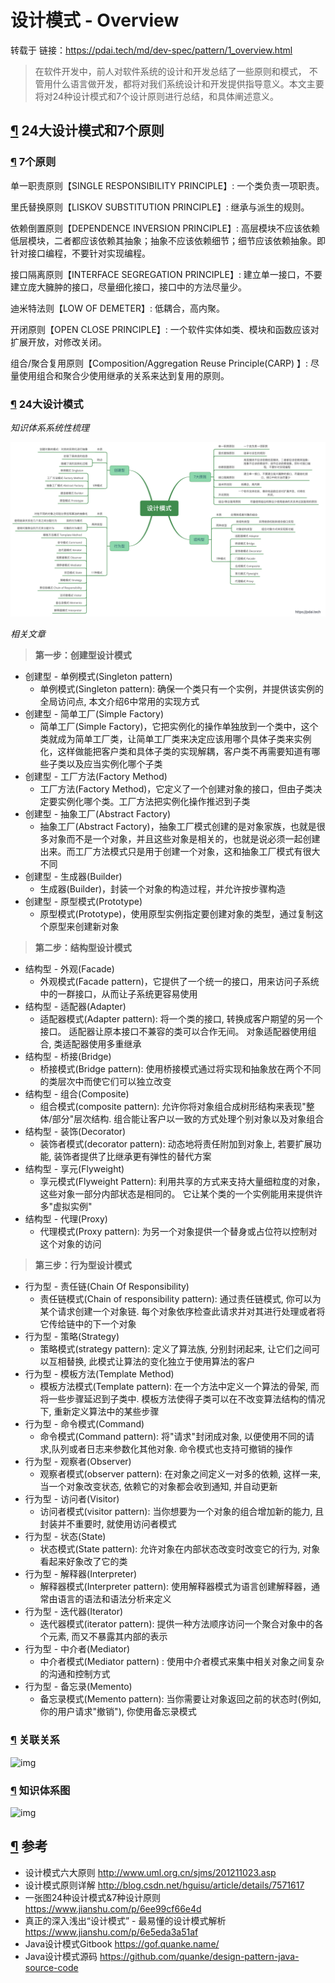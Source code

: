 

# 设计模式 - Overview

转载于 链接：https://pdai.tech/md/dev-spec/pattern/1_overview.html

> 在软件开发中，前人对软件系统的设计和开发总结了一些原则和模式， 不管用什么语言做开发，都将对我们系统设计和开发提供指导意义。本文主要将对24种设计模式和7个设计原则进行总结，和具体阐述意义。 

## [¶](#24大设计模式和7个原则) 24大设计模式和7个原则

### [¶](#7个原则) 7个原则

单一职责原则【SINGLE RESPONSIBILITY PRINCIPLE】: 一个类负责一项职责。

里氏替换原则【LISKOV SUBSTITUTION PRINCIPLE】: 继承与派生的规则。

依赖倒置原则【DEPENDENCE INVERSION PRINCIPLE】: 高层模块不应该依赖低层模块，二者都应该依赖其抽象；抽象不应该依赖细节；细节应该依赖抽象。即针对接口编程，不要针对实现编程。

接口隔离原则【INTERFACE SEGREGATION PRINCIPLE】: 建立单一接口，不要建立庞大臃肿的接口，尽量细化接口，接口中的方法尽量少。

迪米特法则【LOW OF DEMETER】: 低耦合，高内聚。

开闭原则【OPEN CLOSE PRINCIPLE】: 一个软件实体如类、模块和函数应该对扩展开放，对修改关闭。

组合/聚合复用原则【Composition/Aggregation Reuse Principle(CARP) 】: 尽量使用组合和聚合少使用继承的关系来达到复用的原则。

### [¶](#24大设计模式) 24大设计模式

*知识体系系统性梳理*

![img](/docs/imgs/design-pattern.png)

*相关文章*

> **第一步：创建型设计模式**

- 创建型 - 单例模式(Singleton pattern)
  - 单例模式(Singleton pattern): 确保一个类只有一个实例，并提供该实例的全局访问点, 本文介绍6中常用的实现方式
- 创建型 - 简单工厂(Simple Factory)
  - 简单工厂(Simple Factory)，它把实例化的操作单独放到一个类中，这个类就成为简单工厂类，让简单工厂类来决定应该用哪个具体子类来实例化，这样做能把客户类和具体子类的实现解耦，客户类不再需要知道有哪些子类以及应当实例化哪个子类
- 创建型 - 工厂方法(Factory Method)
  - 工厂方法(Factory Method)，它定义了一个创建对象的接口，但由子类决定要实例化哪个类。工厂方法把实例化操作推迟到子类
- 创建型 - 抽象工厂(Abstract Factory)
  - 抽象工厂(Abstract Factory)，抽象工厂模式创建的是对象家族，也就是很多对象而不是一个对象，并且这些对象是相关的，也就是说必须一起创建出来。而工厂方法模式只是用于创建一个对象，这和抽象工厂模式有很大不同
- 创建型 - 生成器(Builder)
  - 生成器(Builder)，封装一个对象的构造过程，并允许按步骤构造
- 创建型 - 原型模式(Prototype)
  - 原型模式(Prototype)，使用原型实例指定要创建对象的类型，通过复制这个原型来创建新对象

> **第二步：结构型设计模式**

- 结构型 - 外观(Facade)
  - 外观模式(Facade pattern)，它提供了一个统一的接口，用来访问子系统中的一群接口，从而让子系统更容易使用
- 结构型 - 适配器(Adapter)
  - 适配器模式(Adapter pattern): 将一个类的接口, 转换成客户期望的另一个接口。 适配器让原本接口不兼容的类可以合作无间。 对象适配器使用组合, 类适配器使用多重继承
- 结构型 - 桥接(Bridge)
  - 桥接模式(Bridge pattern): 使用桥接模式通过将实现和抽象放在两个不同的类层次中而使它们可以独立改变
- 结构型 - 组合(Composite)
  - 组合模式(composite pattern): 允许你将对象组合成树形结构来表现"整体/部分"层次结构. 组合能让客户以一致的方式处理个别对象以及对象组合
- 结构型 - 装饰(Decorator)
  - 装饰者模式(decorator pattern): 动态地将责任附加到对象上, 若要扩展功能, 装饰者提供了比继承更有弹性的替代方案
- 结构型 - 享元(Flyweight)
  - 享元模式(Flyweight Pattern): 利用共享的方式来支持大量细粒度的对象，这些对象一部分内部状态是相同的。 它让某个类的一个实例能用来提供许多"虚拟实例"
- 结构型 - 代理(Proxy)
  - 代理模式(Proxy pattern): 为另一个对象提供一个替身或占位符以控制对这个对象的访问

> **第三步：行为型设计模式**

- 行为型 - 责任链(Chain Of Responsibility)
  - 责任链模式(Chain of responsibility pattern): 通过责任链模式, 你可以为某个请求创建一个对象链. 每个对象依序检查此请求并对其进行处理或者将它传给链中的下一个对象
- 行为型 - 策略(Strategy)
  - 策略模式(strategy pattern): 定义了算法族, 分别封闭起来, 让它们之间可以互相替换, 此模式让算法的变化独立于使用算法的客户
- 行为型 - 模板方法(Template Method)
  - 模板方法模式(Template pattern): 在一个方法中定义一个算法的骨架, 而将一些步骤延迟到子类中. 模板方法使得子类可以在不改变算法结构的情况下, 重新定义算法中的某些步骤
- 行为型 - 命令模式(Command)
  - 命令模式(Command pattern): 将"请求"封闭成对象, 以便使用不同的请求,队列或者日志来参数化其他对象. 命令模式也支持可撤销的操作
- 行为型 - 观察者(Observer)
  - 观察者模式(observer pattern): 在对象之间定义一对多的依赖, 这样一来, 当一个对象改变状态, 依赖它的对象都会收到通知, 并自动更新
- 行为型 - 访问者(Visitor)
  - 访问者模式(visitor pattern): 当你想要为一个对象的组合增加新的能力, 且封装并不重要时, 就使用访问者模式
- 行为型 - 状态(State)
  - 状态模式(State pattern): 允许对象在内部状态改变时改变它的行为, 对象看起来好象改了它的类
- 行为型 - 解释器(Interpreter)
  - 解释器模式(Interpreter pattern): 使用解释器模式为语言创建解释器，通常由语言的语法和语法分析来定义
- 行为型 - 迭代器(Iterator)
  - 迭代器模式(iterator pattern): 提供一种方法顺序访问一个聚合对象中的各个元素, 而又不暴露其内部的表示
- 行为型 - 中介者(Mediator)
  - 中介者模式(Mediator pattern) : 使用中介者模式来集中相关对象之间复杂的沟通和控制方式
- 行为型 - 备忘录(Memento)
  - 备忘录模式(Memento pattern): 当你需要让对象返回之前的状态时(例如, 你的用户请求"撤销"), 你使用备忘录模式

### [¶](#关联关系) 关联关系

![img](/docs/imgs/design_part/design_overview_3.png)

### [¶](#知识体系图) 知识体系图

![img](/docs/imgs/design_part/design_overview_1.png)

## [¶](#参考) 参考

- 设计模式六大原则 http://www.uml.org.cn/sjms/201211023.asp
- 设计模式原则详解 http://blog.csdn.net/hguisu/article/details/7571617
- 一张图24种设计模式&7种设计原则 https://www.jianshu.com/p/6ee99cf66e4d
- 真正的深入浅出“设计模式” - 最易懂的设计模式解析 https://www.jianshu.com/p/6e5eda3a51af
- Java设计模式Gitbook https://gof.quanke.name/
- Java设计模式源码 https://github.com/quanke/design-pattern-java-source-code